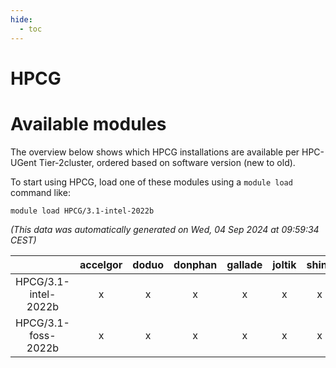 ```yaml
---
hide:
  - toc
---
```


HPCG
====

# Available modules


The overview below shows which HPCG installations are available per HPC-UGent Tier-2cluster, ordered based on software version (new to old).

To start using HPCG, load one of these modules using a `module load` command like:

```shell
module load HPCG/3.1-intel-2022b
```

*(This data was automatically generated on Wed, 04 Sep 2024 at 09:59:34 CEST)*  

| |accelgor|doduo|donphan|gallade|joltik|shinx|skitty|
| :---: | :---: | :---: | :---: | :---: | :---: | :---: | :---: |
|HPCG/3.1-intel-2022b|x|x|x|x|x|x|x|
|HPCG/3.1-foss-2022b|x|x|x|x|x|x|x|
